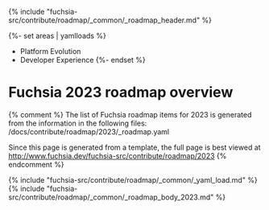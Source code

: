 {% include "fuchsia-src/contribute/roadmap/_common/_roadmap_header.md" %}

<!-- Add 2023 specific area list -->
{%- set areas | yamlloads %}
  - Platform Evolution
  - Developer Experience
{%- endset %}

# Fuchsia 2023 roadmap overview

{% comment %}
The list of Fuchsia roadmap items for 2023 is generated from the information in
the following files:
/docs/contribute/roadmap/2023/_roadmap.yaml

Since this page is generated from a template, the full page is best viewed at
http://www.fuchsia.dev/fuchsia-src/contribute/roadmap/2023
{% endcomment %}

{% include "fuchsia-src/contribute/roadmap/_common/_yaml_load.md" %}
{% include "fuchsia-src/contribute/roadmap/_common/_roadmap_body_2023.md" %}
